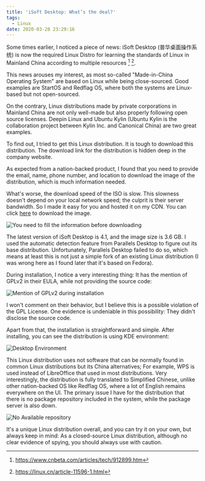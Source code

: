 ```yaml
---
title: 'iSoft Desktop: What’s the deal?'
tags:
  - Linux
date: 2020-03-28 23:29:16
---
```



Some times earlier, I noticed a piece of news: iSoft Desktop (普华桌面操作系统) is now the required Linux Distro for learning the standards of Linux in Mainland China according to multiple resources [^1] [^2]. 

This news arouses my interest, as most so-called "Made-in-China Operating System" are based on Linux while being close-sourced. Good examples are StartOS and Redflag OS, where both the systems are Linux-based but not open-sourced. 

On the contrary, Linux distributions made by private corporations in Mainland China are not only well-made but also properly following open source licenses. Deepin Linux and Ubuntu Kylin (Ubuntu Kylin is the collaboration project between Kylin Inc. and Canonical China) are two great examples. 

[^1]: https://www.cnbeta.com/articles/tech/912899.htm
[^2]: https://linux.cn/article-11596-1.html

To find out, I tried to get this Linux distribution. It is tough to download this distribution. The download link for the distribution is hidden deep in the company website. 

As expected from a nation-backed product, I found that you need to provide the email, name, phone number, and location to download the image of the distribution, which is much information needed. 

What's worse, the download speed of the ISO is slow. This slowness doesn't depend on your local network speed; the culprit is their server bandwidth. So I made it easy for you and hosted it on my CDN. You can click [here](https://cdn.patrickwu.space/posts/dev/linux-review/idesktop/isoft-desktop-v4.1-x86_64.iso) to download the image. 

![You need to fill the information before downloading](https://cdn.patrickwu.space/posts/dev/linux-review/idesktop/1.png)

The latest version of iSoft Desktop is 4.1, and the image size is 3.6 GB. I used the automatic detection feature from Parallels Desktop to figure out its base distribution. Unfortunately, Parallels Desktop failed to do so, which means at least this is not just a simple fork of an existing Linux distribution (I was wrong here as I found later that it's based on Fedora). 

During installation, I notice a very interesting thing: It has the mention of GPLv2 in their EULA, while not providing the source code:

![Mention of GPLv2 during installation](https://cdn.patrickwu.space/posts/dev/linux-review/idesktop/2.png)

I won't comment on their behavior, but I believe this is a possible violation of the GPL License.  One evidence is undeniable in this possibility: They didn't disclose the source code.

Apart from that, the installation is straightforward and simple. After installing, you can see the distribution is using KDE environment:

![Desktop Environment](https://cdn.patrickwu.space/posts/dev/linux-review/idesktop/3.png)

This Linux distribution uses not software that can be normally found in common Linux distributions but its China alternatives; For example, WPS is used instead of LibreOffice that used in most distributions. Very interestingly, the distribution is fully translated to Simplified Chinese, unlike other nation-backed OS like Redflag OS, where a lot of English remains everywhere on the UI. The primary issue I have for the distribution that there is no package repository included in the system, while the package server is also down. 

![No Available repository](https://cdn.patrickwu.space/posts/dev/linux-review/idesktop/4.png)

It's a unique Linux distribution overall, and you can try it on your own, but always keep in mind: As a closed-source Linux distribution, although no clear evidence of spying, you should always use with caution.
